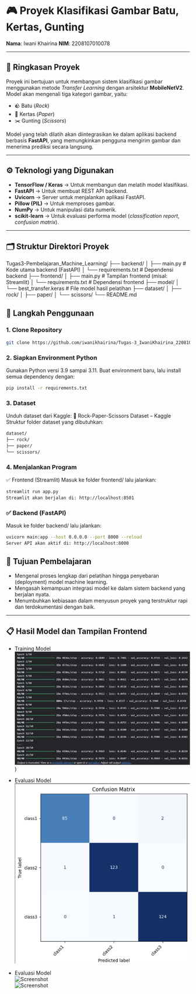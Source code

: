 # 🎮 Proyek Klasifikasi Gambar Batu, Kertas, Gunting

**Nama**: Iwani Khairina
**NIM**: 2208107010078

---

## 📝 Ringkasan Proyek

Proyek ini bertujuan untuk membangun sistem klasifikasi gambar menggunakan metode *Transfer Learning* dengan arsitektur **MobileNetV2**. Model akan mengenali tiga kategori gambar, yaitu:

* 🪨 Batu (*Rock*)
* 📄 Kertas (*Paper*)
* ✂️ Gunting (*Scissors*)

Model yang telah dilatih akan diintegrasikan ke dalam aplikasi backend berbasis **FastAPI**, yang memungkinkan pengguna mengirim gambar dan menerima prediksi secara langsung.

---

## ⚙️ Teknologi yang Digunakan

* **TensorFlow / Keras** → Untuk membangun dan melatih model klasifikasi.
* **FastAPI** → Untuk membuat REST API backend.
* **Uvicorn** → Server untuk menjalankan aplikasi FastAPI.
* **Pillow (PIL)** → Untuk memproses gambar.
* **NumPy** → Untuk manipulasi data numerik.
* **scikit-learn** → Untuk evaluasi performa model (*classification report*, *confusion matrix*).

---

## 🗂️ Struktur Direktori Proyek
Tugas3-Pembelajaran_Machine_Learning/
├── backend/
│ ├── main.py # Kode utama backend (FastAPI)
│ └── requirements.txt # Dependensi backend
├── frontend/
│ ├── main.py # Tampilan frontend (misal: Streamlit)
│ └── requirements.txt # Dependensi frontend
├── model/
│ └── best_transfer.keras # File model hasil pelatihan
├── dataset/
│ ├── rock/
│ ├── paper/
│ └── scissors/
└── README.md

## 🚀 Langkah Penggunaan

### 1. Clone Repository

```bash
git clone https://github.com/iwanikhairina/Tugas-3_IwaniKhairina_2208107010078
```

### 2. Siapkan Environment Python
Gunakan Python versi 3.9 sampai 3.11.
Buat environment baru, lalu install semua dependency dengan:
```bash
pip install -r requirements.txt
```

### 3. Dataset
Unduh dataset dari Kaggle:
🔗 Rock-Paper-Scissors Dataset – Kaggle
Struktur folder dataset yang dibutuhkan:
```bash
dataset/
├── rock/
├── paper/
└── scissors/
```

### 4. Menjalankan Program
✅ Frontend (Streamlit)
Masuk ke folder frontend/ lalu jalankan:
```bash
streamlit run app.py
Streamlit akan berjalan di: http://localhost:8501
```

### ✅ Backend (FastAPI)
Masuk ke folder backend/ lalu jalankan:
```bash
uvicorn main:app --host 0.0.0.0 --port 8000 --reload
Server API akan aktif di: http://localhost:8000
```

## 🎯 Tujuan Pembelajaran

- Mengenal proses lengkap dari pelatihan hingga penyebaran (deployment) model machine learning.
- Mengasah kemampuan integrasi model ke dalam sistem backend yang berjalan nyata.
- Menumbuhkan kebiasaan dalam menyusun proyek yang terstruktur rapi dan terdokumentasi dengan baik.
---

## 📋 Hasil Model dan Tampilan Frontend

- Training Model <br>
![Screenshot](images/Screenshot-training-model.png))

- Evaluasi Model <br>
![Screenshot](images/Screenshot-hasil-evaluasi-model.png)

- Evaluasi Model <br>
![Screenshot](images/Screenshot-frontend-(1).png) <br>
![Screenshot](images/Screenshot-frontend-(2).png)


